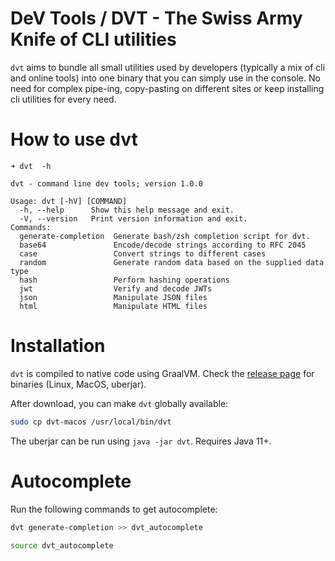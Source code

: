 # DeV Tools / DVT - The Swiss Army Knife of CLI utilities

`dvt` aims to bundle all small utilities used by developers (typically a mix of cli and
online tools) into one binary that you can simply use in the console. No need for complex pipe-ing, 
copy-pasting on different sites or keep installing cli utilities for every need. 

# How to use dvt

```shell
➜ dvt  -h

dvt - command line dev tools; version 1.0.0

Usage: dvt [-hV] [COMMAND]
  -h, --help      Show this help message and exit.
  -V, --version   Print version information and exit.
Commands:
  generate-completion  Generate bash/zsh completion script for dvt.
  base64               Encode/decode strings according to RFC 2045
  case                 Convert strings to different cases
  random               Generate random data based on the supplied data type
  hash                 Perform hashing operations
  jwt                  Verify and decode JWTs
  json                 Manipulate JSON files
  html                 Manipulate HTML files
```

# Installation

`dvt` is compiled to native code using GraalVM. Check
the [release page]() for binaries (Linux, MacOS, uberjar).

After download, you can make `dvt` globally available:

```bash
sudo cp dvt-macos /usr/local/bin/dvt
```

The uberjar can be run using `java -jar dvt`. Requires Java 11+.

# Autocomplete
Run the following commands to get autocomplete:

```bash
dvt generate-completion >> dvt_autocomplete

source dvt_autocomplete
```
